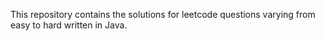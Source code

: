 This repository contains the solutions for leetcode questions varying from easy to hard written in Java.

